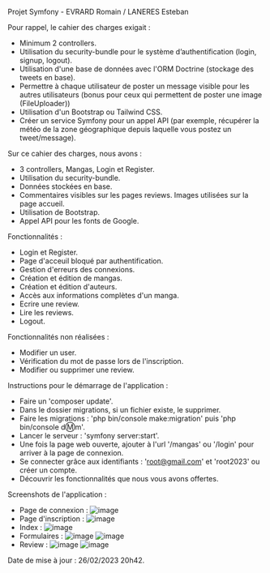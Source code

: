 Projet Symfony - EVRARD Romain / LANERES Esteban

Pour rappel, le cahier des charges exigait :
  - Minimum 2 controllers.
  - Utilisation du security-bundle pour le système d’authentification (login, signup, logout).
  - Utilisation d'une base de données avec l'ORM Doctrine (stockage des tweets en base).
  - Permettre à chaque utilisateur de poster un message visible pour les autres utilisateurs (bonus pour ceux qui permettent de poster une image (FileUploader))
  - Utilisation d'un Bootstrap ou Tailwind CSS.
  - Créer un service Symfony pour un appel API (par exemple, récupérer la météo de la zone géographique depuis laquelle vous postez un tweet/message).
  
 Sur ce cahier des charges, nous avons :
  - 3 controllers, Mangas, Login et Register.
  - Utilisation du security-bundle.
  - Données stockées en base.
  - Commentaires visibles sur les pages reviews. Images utilisées sur la page accueil.
  - Utilisation de Bootstrap.
  - Appel API pour les fonts de Google.
  
 Fonctionnalités :
  - Login et Register.
  - Page d'acceuil bloqué par authentification.
  - Gestion d'erreurs des connexions.
  - Création et édition de mangas.
  - Création et édition d'auteurs.
  - Accès aux informations complètes d'un manga.
  - Ecrire une review.
  - Lire les reviews.
  - Logout.
  
 Fonctionnalités non réalisées :
  - Modifier un user.
  - Vérification du mot de passe lors de l'inscription.
  - Modifier ou supprimer une review.
  
Instructions pour le démarrage de l'application :
  - Faire un 'composer update'.
  - Dans le dossier migrations, si un fichier existe, le supprimer.
  - Faire les migrations : 'php bin/console make:migration' puis 'php bin/console d:m:m'.
  - Lancer le serveur : 'symfony server:start'.
  - Une fois la page web ouverte, ajouter à l'url '/mangas' ou '/login' pour arriver à la page de connexion.
  - Se connecter grâce aux identifiants : 'root@gmail.com' et 'root2023' ou créer un compte.
  - Découvrir les fonctionnalités que nous vous avons offertes.
  
Screenshots de l'application :
  - Page de connexion :
  ![image](https://user-images.githubusercontent.com/84784731/221432429-bf16455b-a6cb-4bbe-88bf-9124d2e27ee1.png)
  - Page d'inscription :
  ![image](https://user-images.githubusercontent.com/84784731/221432471-cfd89e40-9620-49ef-8ae0-eee3545ffef4.png)
  - Index :
  ![image](https://user-images.githubusercontent.com/84784731/221432656-5d95a8f0-7c54-4d69-9a62-934fbb54a002.png)
  - Formulaires :
  ![image](https://user-images.githubusercontent.com/84784731/221432687-39df17d1-2168-4937-b02e-7f1e766c25db.png)
  ![image](https://user-images.githubusercontent.com/84784731/221432711-0f3fc1f8-38f6-4037-87e2-16f775f5e6c9.png)
  - Review :
  ![image](https://user-images.githubusercontent.com/84784731/221433051-bb4918ed-3c97-448f-a572-bae8ea8e0d05.png)
  ![image](https://user-images.githubusercontent.com/84784731/221433107-aa23b0fe-34da-4be8-959c-c7b9948183bf.png)
 
 Date de mise à jour : 26/02/2023 20h42.





